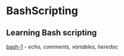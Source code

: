 # BashScripting
Learning Bash scripting
----
[bash-1](bash-1.sh) - _echo, comments, variables, heredoc_
